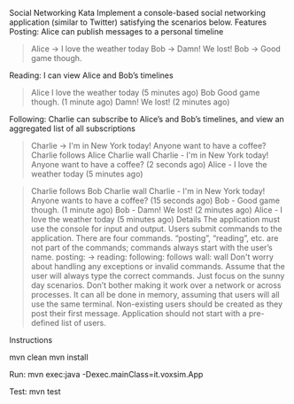 Social Networking Kata
Implement a console-based social networking application (similar to Twitter) satisfying the scenarios below.
Features
Posting: Alice can publish messages to a personal timeline

> Alice -> I love the weather today
> Bob -> Damn! We lost!
> Bob -> Good game though.

Reading: I can view Alice and Bob’s timelines

> Alice
I love the weather today (5 minutes ago)
> Bob
Good game though. (1 minute ago)
Damn! We lost! (2 minutes ago)

Following: Charlie can subscribe to Alice’s and Bob’s timelines, and view an aggregated list of all subscriptions

> Charlie -> I'm in New York today! Anyone want to have a coffee?
> Charlie follows Alice
> Charlie wall
Charlie - I'm in New York today! Anyone want to have a coffee? (2 seconds ago)
Alice - I love the weather today (5 minutes ago)

> Charlie follows Bob
> Charlie wall
Charlie - I'm in New York today! Anyone wants to have a coffee? (15 seconds ago)
Bob - Good game though. (1 minute ago)
Bob - Damn! We lost! (2 minutes ago)
Alice - I love the weather today (5 minutes ago)
Details
The application must use the console for input and output.
Users submit commands to the application. There are four commands. “posting”, “reading”, etc. are not part of the commands; commands always start with the user’s name.
posting: <user name> -> <message>
reading: <user name>
following: <user name> follows <another user>
wall: <user name> wall
Don't worry about handling any exceptions or invalid commands. Assume that the user will always type the correct commands. Just focus on the sunny day scenarios.
Don’t bother making it work over a network or across processes. It can all be done in memory, assuming that users will all use the same terminal.
Non-existing users should be created as they post their first message. Application should not start with a pre-defined list of users.

Instructions

mvn clean
mvn install

Run: mvn exec:java -Dexec.mainClass=it.voxsim.App

Test: mvn test

